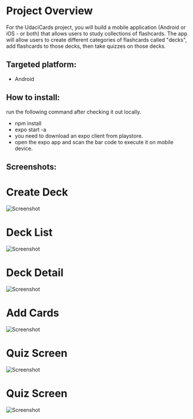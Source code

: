 # Project Overview

For the UdaciCards project, you will build a mobile application (Android or iOS - or both) that allows users to study collections of flashcards. The app will allow users to create different categories of flashcards called "decks", add flashcards to those decks, then take quizzes on those decks.

## Targeted platform:

- Android

## How to install:

run the following command after checking it out locally.
- npm install
- expo start -a
- you need to download an expo client from playstore.
- open the expo app and scan the bar code to execute it on mobile device.

## Screenshots:

# Create Deck
  ![Screenshot](1.png)

# Deck List
  ![Screenshot](2.png)

# Deck Detail

![Screenshot](3.png)

# Add Cards

![Screenshot](4.png)

# Quiz Screen

![Screenshot](5.png)


# Quiz Screen

![Screenshot](6.png)


